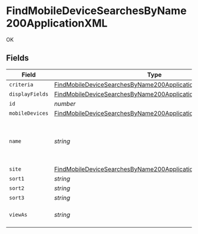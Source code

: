 # FindMobileDeviceSearchesByName200ApplicationXML

OK


## Fields

| Field                                                                                                                                                     | Type                                                                                                                                                      | Required                                                                                                                                                  | Description                                                                                                                                               | Example                                                                                                                                                   |
| --------------------------------------------------------------------------------------------------------------------------------------------------------- | --------------------------------------------------------------------------------------------------------------------------------------------------------- | --------------------------------------------------------------------------------------------------------------------------------------------------------- | --------------------------------------------------------------------------------------------------------------------------------------------------------- | --------------------------------------------------------------------------------------------------------------------------------------------------------- |
| `criteria`                                                                                                                                                | [FindMobileDeviceSearchesByName200ApplicationXMLCriteria](../../models/operations/findmobiledevicesearchesbyname200applicationxmlcriteria.md)[]           | :heavy_minus_sign:                                                                                                                                        | N/A                                                                                                                                                       |                                                                                                                                                           |
| `displayFields`                                                                                                                                           | [FindMobileDeviceSearchesByName200ApplicationXMLDisplayFields](../../models/operations/findmobiledevicesearchesbyname200applicationxmldisplayfields.md)[] | :heavy_minus_sign:                                                                                                                                        | N/A                                                                                                                                                       |                                                                                                                                                           |
| `id`                                                                                                                                                      | *number*                                                                                                                                                  | :heavy_minus_sign:                                                                                                                                        | N/A                                                                                                                                                       | 1                                                                                                                                                         |
| `mobileDevices`                                                                                                                                           | [FindMobileDeviceSearchesByName200ApplicationXMLMobileDevices](../../models/operations/findmobiledevicesearchesbyname200applicationxmlmobiledevices.md)[] | :heavy_minus_sign:                                                                                                                                        | N/A                                                                                                                                                       |                                                                                                                                                           |
| `name`                                                                                                                                                    | *string*                                                                                                                                                  | :heavy_check_mark:                                                                                                                                        | Name of the advanced mobile device search                                                                                                                 | Advanced Search Name                                                                                                                                      |
| `site`                                                                                                                                                    | [FindMobileDeviceSearchesByName200ApplicationXMLSite](../../models/operations/findmobiledevicesearchesbyname200applicationxmlsite.md)                     | :heavy_minus_sign:                                                                                                                                        | N/A                                                                                                                                                       |                                                                                                                                                           |
| `sort1`                                                                                                                                                   | *string*                                                                                                                                                  | :heavy_minus_sign:                                                                                                                                        | N/A                                                                                                                                                       |                                                                                                                                                           |
| `sort2`                                                                                                                                                   | *string*                                                                                                                                                  | :heavy_minus_sign:                                                                                                                                        | N/A                                                                                                                                                       |                                                                                                                                                           |
| `sort3`                                                                                                                                                   | *string*                                                                                                                                                  | :heavy_minus_sign:                                                                                                                                        | N/A                                                                                                                                                       |                                                                                                                                                           |
| `viewAs`                                                                                                                                                  | *string*                                                                                                                                                  | :heavy_minus_sign:                                                                                                                                        | N/A                                                                                                                                                       | Standard Web Page                                                                                                                                         |